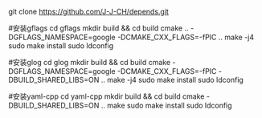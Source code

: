 git clone https://github.com/J-J-CH/depends.git

#安装gflags
cd gflags
mkdir build && cd build
cmake .. -DGFLAGS_NAMESPACE=google -DCMAKE_CXX_FLAGS=-fPIC ..
make -j4
sudo make install
sudo ldconfig

#安装glog
cd glog
mkdir build && cd build
cmake -DGFLAGS_NAMESPACE=google -DCMAKE_CXX_FLAGS=-fPIC -DBUILD_SHARED_LIBS=ON ..
make -j4
sudo make install
sudo ldconfig

#安装yaml-cpp
cd yaml-cpp
mkdir build && cd build
cmake -DBUILD_SHARED_LIBS=ON ..
make
sudo make install
sudo ldconfig
